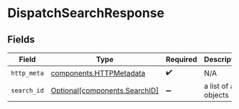 # DispatchSearchResponse


## Fields

| Field                                                                | Type                                                                 | Required                                                             | Description                                                          |
| -------------------------------------------------------------------- | -------------------------------------------------------------------- | -------------------------------------------------------------------- | -------------------------------------------------------------------- |
| `http_meta`                                                          | [components.HTTPMetadata](../../models/components/httpmetadata.md)   | :heavy_check_mark:                                                   | N/A                                                                  |
| `search_id`                                                          | [Optional[components.SearchID]](../../models/components/searchid.md) | :heavy_minus_sign:                                                   | a list of any objects                                                |